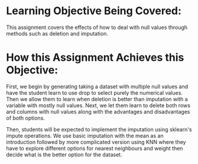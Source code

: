# Learning Objective Being Covered: 
This assignment covers the effects of how to deal with null values through methods such as deletion and imputation.

# How this Assignment Achieves this Objective: 
First, we begin by generating taking a dataset with multiple null values and have the student learn to use drop to select purely the numerical values. Then we allow them to learn when deletion is better than imputation with a variable with mostly null values. Next, we let them learn to delete both rows and columns with null values along with the advantages and disadvantages of both options.

Then, students will be expected to implement the imputation using sklearn's impute operations. We use basic imputation with the mean as an introduction followed by more complicated version using KNN where they have to explore different options for nearest neighbours and weight then decide what is the better option for the dataset.
